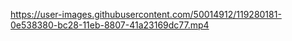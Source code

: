 
https://user-images.githubusercontent.com/50014912/119280181-0e538380-bc28-11eb-8807-41a23169dc77.mp4

